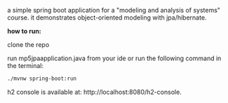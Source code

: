 a simple spring boot application for a "modeling and analysis of systems" course. it demonstrates object-oriented modeling with jpa/hibernate.


**how to run:**

clone the repo 

run mp5jpaapplication.java from your ide
or run the following command in the terminal:

```bash
./mvnw spring-boot:run
```

h2 console is available at: http://localhost:8080/h2-console.